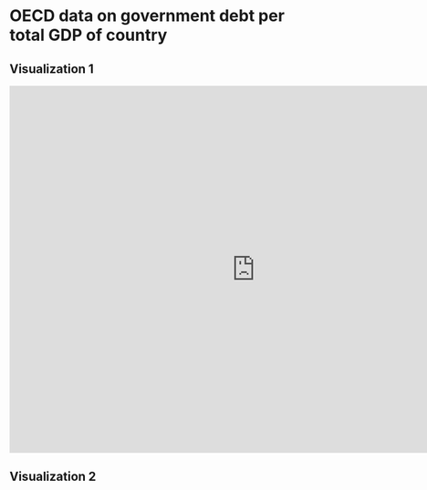 # OECD data on government debt per total GDP of country

## Visualization 1
<iframe src="https://data.oecd.org/chart/6SlN" width="860" height="645" style="border: 0" mozallowfullscreen="true" webkitallowfullscreen="true" allowfullscreen="true"><a href="https://data.oecd.org/chart/6SlN" target="_blank">OECD Chart: General government debt, Total, % of GDP, Annual, 2020</a></iframe>

## Visualization 2
<div class="flourish-embed flourish-chart" data-src="visualisation/11735820"><script src="https://public.flourish.studio/resources/embed.js"></script></div>
